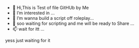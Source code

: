 - 👋 Hi,This is Test of file GitHUb by Me
- 👀 I’m interested in ...
- 🌱 I’m wanna build a script off roleplay...
- 💞️ soo waiting for scripting and me will be ready to Share ...
- 📫 wait for itt ...

<!---
SenseiWa/SenseiWa is a ✨ special ✨ repository because its `README.md` (this file) appears on your GitHub profile.
You can click the Preview link to take a look at your changes.
--->
yess just waiting for it
